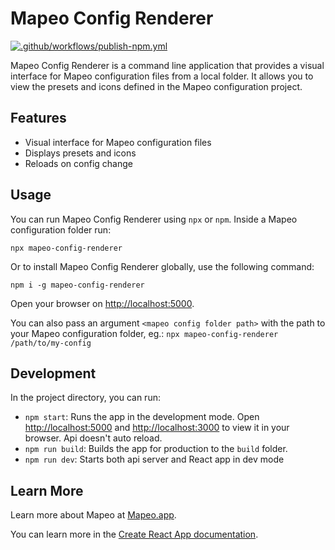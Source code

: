 # Mapeo Config Renderer

[![.github/workflows/publish-npm.yml](https://github.com/digidem/mapeo-config-renderer/actions/workflows/publish-npm.yml/badge.svg?branch=main)](https://github.com/digidem/mapeo-config-renderer/actions/workflows/publish-npm.yml)

Mapeo Config Renderer is a command line application that provides a visual interface for Mapeo configuration files from a local folder. It allows you to view the presets and icons defined in the Mapeo configuration project.

## Features

- Visual interface for Mapeo configuration files
- Displays presets and icons
- Reloads on config change

## Usage

You can run Mapeo Config Renderer using `npx` or `npm`. Inside a Mapeo configuration folder run:
```
npx mapeo-config-renderer
```
Or to install Mapeo Config Renderer globally, use the following command:
```
npm i -g mapeo-config-renderer
```


Open your browser on [http://localhost:5000](http://localhost:5000).

You can also pass an argument `<mapeo config folder path>` with the path to your Mapeo configuration folder, eg.: `npx mapeo-config-renderer /path/to/my-config`


## Development

In the project directory, you can run:

- `npm start`: Runs the app in the development mode. Open [http://localhost:5000](http://localhost:5000) and [http://localhost:3000](http://localhost:3000) to view it in your browser. Api doesn't auto reload.
- `npm run build`: Builds the app for production to the `build` folder.
- `npm run dev`: Starts both api server and React app in dev mode
## Learn More

Learn more about Mapeo at [Mapeo.app](https://mapeo.app).

You can learn more in the [Create React App documentation](https://facebook.github.io/create-react-app/docs/getting-started).

